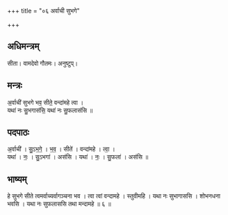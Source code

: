 +++
title = "०६ अर्वाची सुभगे"

+++
## अधिमन्त्रम्
सीता। वामदेवो गौतमः। अनुष्टुप्।

## मन्त्रः
अ॒र्वाची॑ सुभगे भव॒ सीते॒ वन्दा॑महे त्वा ।  
यथा॑ नः सु॒भगास॑सि॒ यथा॑ नः सु॒फलास॑सि ॥

## पदपाठः
अ॒र्वाची॑ । सु॒ऽभ॒गे॒ । भ॒व॒ । सीते॑ । वन्दा॑महे । त्वा॒ ।  
यथा॑ । नः॒ । सु॒ऽभगा॑ । अस॑सि । यथा॑ । नः॒ । सु॒फला॑ । अस॑सि ॥

## भाष्यम्
हे सुभगे सीते त्वमर्वाच्यर्वागञ्चना भव । त्वा त्वां वन्दामहे । स्तुवीमहि । यथा नः सुभागाससि । शोभनधना भवसि । यथा नः सुफलाससि तथा मन्दामहे ॥ ६ ॥